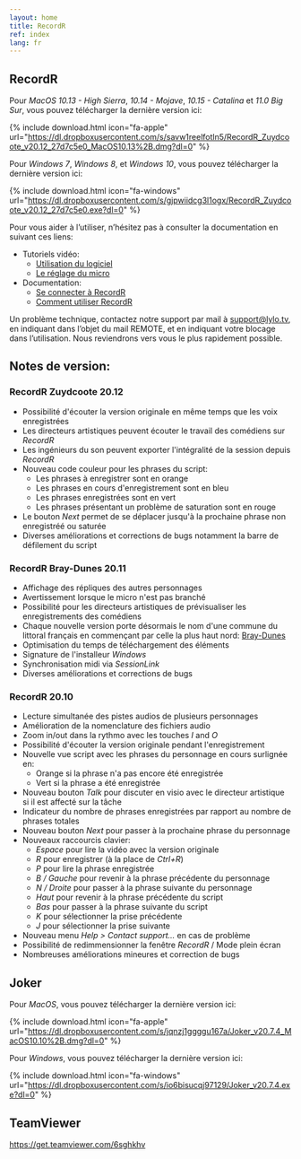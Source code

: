 ```yaml
---
layout: home
title: RecordR
ref: index
lang: fr
---
```


## RecordR

Pour *MacOS 10.13 - High Sierra*, *10.14 - Mojave*, *10.15 - Catalina* et *11.0 Big Sur*, vous pouvez télécharger la dernière version ici:

{% include download.html
    icon="fa-apple"
    url="https://dl.dropboxusercontent.com/s/savw1reelfotln5/RecordR_Zuydcoote_v20.12_27d7c5e0_MacOS10.13%2B.dmg?dl=0"
%}

Pour *Windows 7*, *Windows 8*, et *Windows 10*, vous pouvez télécharger la dernière version ici:

{% include download.html
    icon="fa-windows"
    url="https://dl.dropboxusercontent.com/s/gjpwiidcg3l1ogx/RecordR_Zuydcoote_v20.12_27d7c5e0.exe?dl=0"
%}

Pour vous aider à l’utiliser, n’hésitez pas à consulter la documentation en suivant ces liens:

- Tutoriels vidéo:
  - [Utilisation du logiciel](https://lylo.screenlight.tv/shares/13MIQT6bFhUcbMO1u7Cf8K6uYJTTTH5v)
  - [Le réglage du micro](https://lylo.screenlight.tv/shares/mwtvIfdKvDzXSaPpJf0V6XvbSHchR7ul)
- Documentation:
  - [Se connecter à RecordR](https://lylo.freshdesk.com/a/solutions/articles/43000568154)
  - [Comment utiliser RecordR](https://lylo.freshdesk.com/a/solutions/articles/43000603388)

Un problème technique, contactez notre support par mail à [support@lylo.tv](mailto:support@lylo.tv?subject=REMOTE), en indiquant dans l’objet du mail REMOTE, et en indiquant votre blocage dans l’utilisation. Nous reviendrons vers vous le plus rapidement possible.

## Notes de version:

### RecordR Zuydcoote 20.12

- Possibilité d'écouter la version originale en même temps que les voix enregistrées
- Les directeurs artistiques peuvent écouter le travail des comédiens sur *RecordR*
- Les ingénieurs du son peuvent exporter l'intégralité de la session depuis *RecordR*
- Nouveau code couleur pour les phrases du script:
  - Les phrases à enregistrer sont en orange
  - Les phrases en cours d'enregistrement sont en bleu
  - Les phrases enregistrées sont en vert
  - Les phrases présentant un problème de saturation sont en rouge
- Le bouton *Next* permet de se déplacer jusqu'à la prochaine phrase non enregistréé ou saturée
- Diverses améliorations et corrections de bugs notamment la barre de défilement du script

### RecordR Bray-Dunes 20.11

- Affichage des répliques des autres personnages
- Avertissement lorsque le micro n'est pas branché
- Possibilité pour les directeurs artistiques de prévisualiser les enregistrements des comédiens
- Chaque nouvelle version porte désormais le nom d'une commune du littoral français en commençant par celle la plus haut nord: [Bray-Dunes](https://wikipedia.org/wiki/Bray-Dunes)
- Optimisation du temps de téléchargement des éléments
- Signature de l'installeur *Windows*
- Synchronisation midi via *SessionLink*
- Diverses améliorations et corrections de bugs

### RecordR 20.10

- Lecture simultanée des pistes audios de plusieurs personnages
- Amélioration de la nomenclature des fichiers audio
- Zoom in/out dans la rythmo avec les touches *I* and *O*
- Possibilité d'écouter la version originale pendant l'enregistrement
- Nouvelle vue script avec les phrases du personnage en cours surlignée en:
  - Orange si la phrase n'a pas encore été enregistrée
  - Vert si la phrase a été enregistrée
- Nouveau bouton *Talk* pour discuter en visio avec le directeur artistique si il est affecté sur la tâche
- Indicateur du nombre de phrases enregistrées par rapport au nombre de phrases totales
- Nouveau bouton *Next* pour passer à la prochaine phrase du personnage
- Nouveaux raccourcis clavier:
  - *Espace* pour lire la vidéo avec la version originale
  - *R* pour enregistrer (à la place de *Ctrl+R*)
  - *P* pour lire la phrase enregistrée
  - *B / Gauche* pour revenir à la phrase précédente du personnage
  - *N / Droite* pour passer à la phrase suivante du personnage
  - *Haut* pour revenir à la phrase précédente du script
  - *Bas* pour passer à la phrase suivante du script
  - *K* pour sélectionner la prise précédente
  - *J* pour sélectionner la prise suivante
- Nouveau menu *Help > Contact support...* en cas de problème
- Possibilité de redimmensionner la fenêtre *RecordR* / Mode plein écran
- Nombreuses améliorations mineures et correction de bugs

## Joker

Pour *MacOS*, vous pouvez télécharger la dernière version ici:

{% include download.html
    icon="fa-apple"
    url="https://dl.dropboxusercontent.com/s/jqnzj1ggggu167a/Joker_v20.7.4_MacOS10.10%2B.dmg?dl=0"
%}

Pour *Windows*, vous pouvez télécharger la dernière version ici:

{% include download.html
    icon="fa-windows"
    url="https://dl.dropboxusercontent.com/s/io6bisucqj97129/Joker_v20.7.4.exe?dl=0"
%}

## TeamViewer

<https://get.teamviewer.com/6sghkhv>
